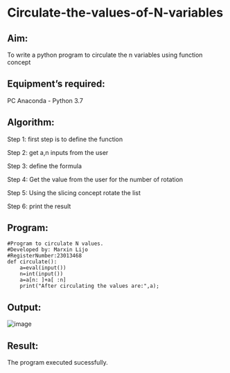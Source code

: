 # Circulate-the-values-of-N-variables
## Aim:
To write a python program to circulate the n variables using function concept
## Equipment’s required:
PC
Anaconda - Python 3.7
## Algorithm: 

Step 1:
first step is to define the function

Step 2:
get a,n inputs from the user

Step 3:
define the formula

Step 4:
Get the value from the user for the number of rotation

Step 5:
Using the slicing concept rotate the list

Step 6:
print the result
## Program:
```
#Program to circulate N values.
#Developed by: Marxin Lijo
#RegisterNumber:23013468
def circulate():
    a=eval(input())
    n=int(input())
    a=a[n: ]+a[ :n]
    print("After circulating the values are:",a);
```
## Output:
![image](https://github.com/MARXINLIJO/Circulate-the-values-of-N-variables/assets/145742540/8aee7dae-9fb5-46d2-a824-169f13588133)

## Result:
The program executed sucessfully.
